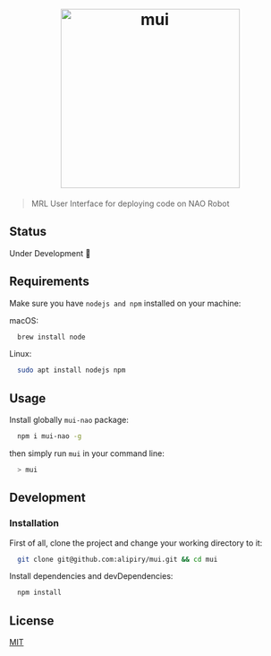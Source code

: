 <h1 align="center">
  <br />
  <img src="https://user-images.githubusercontent.com/25138854/49395835-d0f39680-f74c-11e8-94ad-c248f9141dad.png" width="320" alt="mui"  >
  <br />
</h1>


> MRL User Interface for deploying code on NAO Robot

## Status

Under Development 🚧

## Requirements

Make sure you have `nodejs and npm` installed on your machine:

macOS:
```bash
  brew install node
```

Linux: 
```bash
  sudo apt install nodejs npm 
```

## Usage 
Install globally `mui-nao` package: 

```bash
  npm i mui-nao -g
```

then simply run `mui` in your command line:
```bash
  > mui
```

## Development
### Installation
First of all, clone the project and change your working directory to it:

```bash
  git clone git@github.com:alipiry/mui.git && cd mui
```

Install dependencies and devDependencies:

```bash
  npm install
```
## License

[MIT](http://vjpr.mit-license.org)
